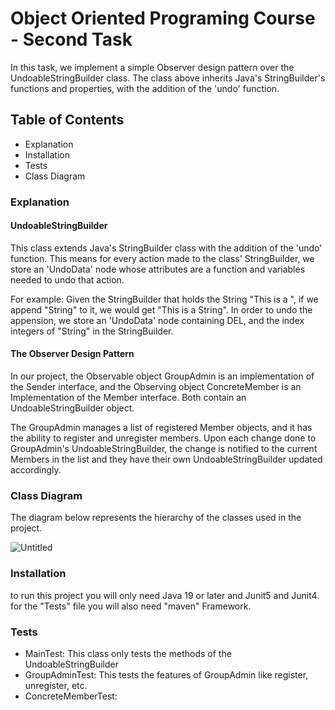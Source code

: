 # Object Oriented Programing Course - Second Task

In this task, we implement a simple Observer design pattern over the UndoableStringBuilder class. 
The class above inherits Java's StringBuilder's functions and properties, with the addition of the 'undo' function.

## Table of Contents

- Explanation
- Installation
- Tests
- Class Diagram

### Explanation

#### UndoableStringBuilder

This class extends Java's StringBuilder class with the addition of the 'undo' function.
This means for every action made to the class' StringBuilder, we store an 'UndoData' node whose attributes are a function and variables needed to undo that action.

For example:
Given the StringBuilder that holds the String "This is a ", if we append "String" to it, we would get "This is a String".
In order to undo the appension, we store an 'UndoData' node containing DEL, and the index integers of "String" in the StringBuilder.

#### The Observer Design Pattern

In our project, the Observable object GroupAdmin is an implementation of the Sender interface, and the Observing object ConcreteMember is an Implementation of the Member interface. Both contain an UndoableStringBuilder object.

The GroupAdmin manages a list of registered Member objects, and it has the ability to register and unregister members.
Upon each change done to GroupAdmin's UndoableStringBuilder, the change is notified to the current Members in the list and they have their own UndoableStringBuilder updated accordingly.


### Class Diagram

The diagram below represents the hierarchy of the classes used in the project.

![Untitled](https://user-images.githubusercontent.com/117165853/209974640-5f23f133-13dc-4123-9385-9fd380fa8884.jpg)


### Installation

to run this project you will only need Java 19 or later and Junit5 and Junit4.
for the "Tests" file you will also need "maven" Framework.


### Tests

- MainTest: This class only tests the methods of the UndoableStringBuilder 
- GroupAdminTest: This tests the features of GroupAdmin like register, unregister, etc.
- ConcreteMemberTest: 
